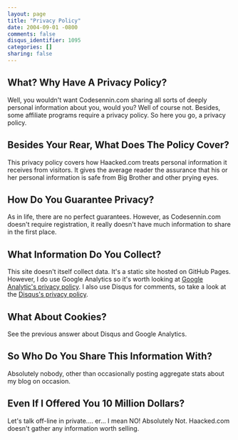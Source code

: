 ```yaml
---
layout: page
title: "Privacy Policy"
date: 2004-09-01 -0800
comments: false
disqus_identifier: 1095
categories: []
sharing: false
---
```


## What? Why Have A Privacy Policy?

Well, you wouldn't want Codesennin.com sharing all sorts of deeply
personal information about you, would you? Well of course not. Besides,
some affiliate programs require a privacy policy. So here you go, a
privacy policy.

## Besides Your Rear, What Does The Policy Cover?

This privacy policy covers how Haacked.com treats personal information
it receives from visitors. It gives the average reader the assurance
that his or her personal information is safe from Big Brother and other
prying eyes.

## How Do You Guarantee Privacy?

As in life, there are no perfect guarantees. However, as Codesennin.com
doesn't require registration, it really doesn't have much information to
share in the first place.

## What Information Do You Collect?

This site doesn't itself collect data. It's a static site hosted on GitHub Pages.
However, I do use Google Analytics so it's worth looking at [Google Analytic's privacy policy](http://www.google.com/analytics/learn/privacy.html). 
I also use Disqus for comments, so take a look at the [Disqus's privacy policy](http://help.disqus.com/customer/portal/articles/466259-privacy-policy).


## What About Cookies?

See the previous answer about Disqus and Google Analytics.

## So Who Do You Share This Information With?

Absolutely nobody, other than occasionally posting aggregate stats about my blog on occasion.

## Even If I Offered You 10 Million Dollars?
Let's talk off-line in private.... er... I mean NO! Absolutely Not.
Haacked.com doesn't gather any information worth selling.

